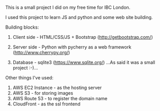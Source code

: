This is a small project I did on my free time for IBC London.

I used this project to learn JS and python and some web site building.

Building blocks:

1. Client side - HTML/CSS/JS + Bootstrap (http://getbootstrap.com/)

2. Server side - Python with pycherry as a web framework (http://www.cherrypy.org/)

3. Database - sqlite3 (https://www.sqlite.org/)
    ...As said it was a small project :-)...


Other things I've used:

1. AWS EC2 Instance - as the hosting server
2. AWS S3 - for storing images
3. AWS Route 53 - to register the domain name
4. CloudFront - as the ssl frontend
